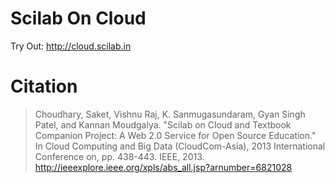 Scilab On Cloud
===============
Try Out: http://cloud.scilab.in

Citation
========

> Choudhary, Saket, Vishnu Raj, K. Sanmugasundaram, Gyan Singh Patel, and Kannan Moudgalya. "Scilab on Cloud and Textbook Companion Project: A Web 2.0 Service for Open Source Education." In Cloud Computing and Big Data (CloudCom-Asia), 2013 International Conference on, pp. 438-443. IEEE, 2013.
http://ieeexplore.ieee.org/xpls/abs_all.jsp?arnumber=6821028
